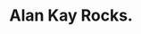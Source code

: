 <!--
id: 7567
link: http://tumblr.atmos.org/post/7567/alan-kay-rocks
slug: alan-kay-rocks
date: Mon Feb 26 2007 18:36:55 GMT-0800 (PST)
publish: 2007-02-026
tags: 
title: Alan Kay Rocks.
-->


Alan Kay Rocks.
===============



